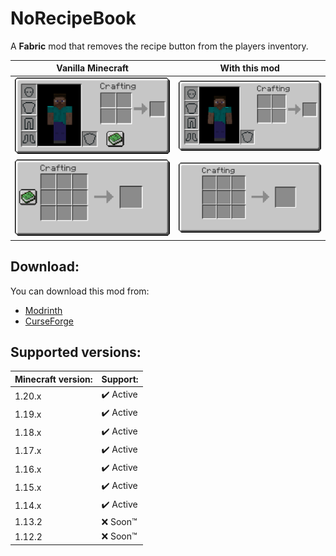 # NoRecipeBook
A **Fabric** mod that removes the recipe button from the players inventory.

Vanilla Minecraft | With this mod
----------------- | -------------
![](./media/showcase/inventory-with-book.png) | ![](./media/showcase/inventory-without-book.png)
![](./media/showcase/craftingtable-with-book.png) | ![](./media/showcase/craftingtable-without-book.png)

## Download:
You can download this mod from:
* [Modrinth](https://modrinth.com/mod/norecipebook-fabric)
* [CurseForge](https://www.curseforge.com/minecraft/mc-mods/norecipebook-fabric)

## Supported versions:
Minecraft version: | Support:
------------------ | --------
1.20.x | ✔️ Active
1.19.x | ✔️ Active
1.18.x | ✔️ Active
1.17.x | ✔️ Active
1.16.x | ✔️ Active
1.15.x | ✔️ Active
1.14.x | ✔️ Active
1.13.2 | ❌ Soon™
1.12.2 | ❌ Soon™
